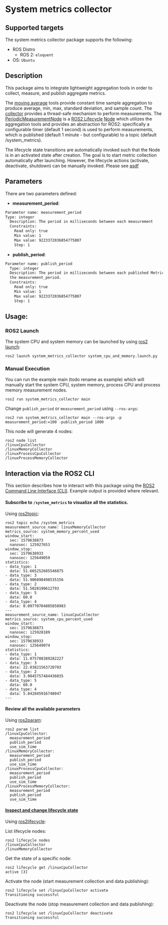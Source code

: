 # System metrics collector

## Supported targets
The system metrics collector package supports the following:

* ROS Distro
  * ROS 2: `eloquent`
* OS: `Ubuntu`

## Description
This package aims to integrate lightweight aggregation tools in order to collect, measure, and publish aggregate metrics.

The [moving average](https://github.com/ros-tooling/system_metrics_collector/blob/master/system_metrics_collector/src/moving_average_statistics/moving_average.hpp)
tools provide constant time sample aggregation to produce average, min, max, standard deviation, and sample count. The
[collector](https://github.com/ros-tooling/system_metrics_collector/blob/master/system_metrics_collector/src/system_metrics_collector/collector.hpp)
provides a thread-safe mechanism to perform measurements.
The [PeriodicMeasurementNode](https://github.com/ros-tooling/system_metrics_collector/blob/master/system_metrics_collector/src/system_metrics_collector/periodic_measurement_node.hpp)
is a [ROS2 Lifecycle](http://design.ros2.org/articles/node_lifecycle.html) [Node](https://github.com/ros2/demos/tree/master/lifecycle)
which utilizes the aggregation tools and provides an abstraction for ROS2: specifically a configurable timer (default 1 second)
is used to perform measurements, which is published (default 1 minute - but configurable) to a topic (default /system_metrics).

The lifecycle state transitions are automatically invoked such that the Node is in an activated state after creation.
The goal is to start metric collection automatically after launching. However, the lifecycle actions (activate, deactivate, shutdown)
can be manually invoked. Please see [asdf](#lifecycle-example)

## Parameters
There are two parameters defined:

  - **measurement_period**:
```sh
Parameter name: measurement_period
Type: integer
  Description: The period in milliseconds between each measurement
  Constraints:
    Read only: true
    Min value: 1
    Max value: 9223372036854775807
    Step: 1
```
  - **publish_period**:
```sh
Parameter name: publish_period
  Type: integer
  Description: The period in milliseconds between each published MetricsMessage. This must be less than
  the measurement_period.
  Constraints:
    Read only: true
    Min value: 1
    Max value: 9223372036854775807
    Step: 1
```

## Usage:

### ROS2 Launch
The system CPU and system memory can be launched by using [ros2 launch](https://github.com/ros2/launch):

```
ros2 launch system_metrics_collector system_cpu_and_memory.launch.py
```

### Manual Execution
You can run the example main (todo rename as example) which will manually start the system CPU, system memory, process
CPU and process memory measurement nodes.

```
ros2 run system_metrics_collector main
```

Change `publish_period` or `measurement_period` using `--ros-args`:

```
ros2 run system_metrics_collector main --ros-args -p measurement_period:=100 -publish_period 1000
```

This node will generate 4 nodes:

```
ros2 node list
/linuxCpuCollector
/linuxMemoryCollector
/linuxProcessCpuCollector
/linuxProcessMemoryCollector
```

## Interaction via the ROS2 CLI
This section describes how to interact with this package using the
[ROS2 Command Line Interface (CLI)](https://github.com/ros2/ros2cli). Example output is provided where relevant.


#### Subscribe to `/system_metrics` to visualize all the statistics.
Using [ros2topic](https://github.com/ros2/ros2cli/tree/master/ros2topic):

```
ros2 topic echo /system_metrics
measurement_source_name: linuxMemoryCollector
metrics_source: system_memory_percent_used
window_start:
  sec: 1579638873
  nanosec: 125927653
window_stop:
  sec: 1579638933
  nanosec: 125649059
statistics:
- data_type: 1
  data: 51.665252685546875
- data_type: 3
  data: 51.906898498535156
- data_type: 2
  data: 51.5028190612793
- data_type: 5
  data: 60.0
- data_type: 4
  data: 0.09770704805850983
---
measurement_source_name: linuxCpuCollector
metrics_source: system_cpu_percent_used
window_start:
  sec: 1579638873
  nanosec: 125928189
window_stop:
  sec: 1579638933
  nanosec: 125649074
statistics:
- data_type: 1
  data: 11.075708389282227
- data_type: 3
  data: 22.03821563720703
- data_type: 2
  data: 3.9845757484436035
- data_type: 5
  data: 60.0
- data_type: 4
  data: 5.842845916748047
---
```

#### Review all the available parameters
Using [ros2param](https://github.com/ros2/ros2cli/tree/master/ros2param):
```
ros2 param list
/linuxCpuCollector:
  measurement_period
  publish_period
  use_sim_time
/linuxMemoryCollector:
  measurement_period
  publish_period
  use_sim_time
/linuxProcessCpuCollector:
  measurement_period
  publish_period
  use_sim_time
/linuxProcessMemoryCollector:
  measurement_period
  publish_period
  use_sim_time
```


#### [Inspect and change lifecycle state](#lifecycle-example)
Using [ros2lifecycle](https://github.com/ros2/ros2cli/tree/master/ros2lifecycle):   

List lifecycle nodes:
```
ros2 lifecycle nodes
/linuxCpuCollector
/linuxMemoryCollector
```

Get the state of a specific node:
```
ros2 lifecycle get /linuxCpuCollector
active [3]
```

Activate the node (start measurement collection and data publishing):
```
ros2 lifecycle set /linuxCpuCollector activate
Transitioning successful
```

Deactivate the node (stop measurement collection and data publishing):

```
ros2 lifecycle set /linuxCpuCollector deactivate
Transitioning successful
```